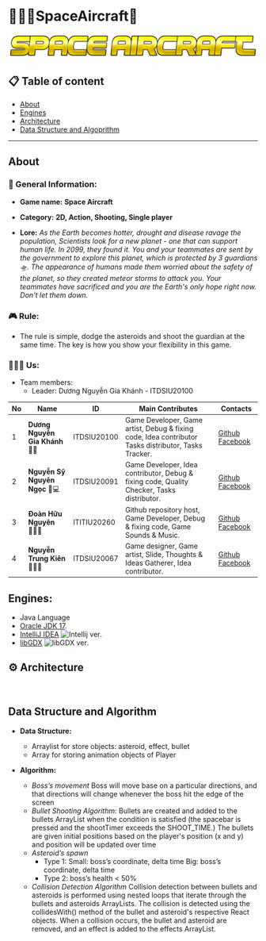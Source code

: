 # 👨🏼‍🚀SpaceAircraft🚀

<p align="center"> 
   <img src ="assets/Logo.png"/>
</p>

## 📋 Table of content
* [About](#About)
* [Engines](#Engines)
* [Architecture](#Architecture)
* [Data Structure and Algoprithm](#data-structure-and-algorithm)

---
## About

### 📌 General Information:
- __Game name:__ **Space Aircraft**

- __Category:__ **2D, Action, Shooting, Single player**

-  __Lore:__
      _As the Earth becomes hotter, drought and disease ravage the population,
       Scientists look for a new planet - one that can support human life.
       In 2099, they found it. You and your teammates are sent by the government
       to explore this planet, which is protected by 3 guardians 🛸. The appearance 
       of humans made them worried about the safety of the planet, so they created 
       meteor storms to attack you. Your teammates have sacrificed and you are the
       Earth's only hope right now. Don't let them down._

### 🎮 Rule:
- The rule is simple, dodge the asteroids and shoot the guardian at the same time.
The key is how you show your flexibility in this game.

### 👨‍👦‍👦 Us:
- Team members:
  - Leader: Dương Nguyễn Gia Khánh - ITDSIU20100
  
| No  | Name                           | ID           | Main Contributes                                                                                     | Contacts                                                                                                                                |
|-----|--------------------------------|--------------|------------------------------------------------------------------------------------------------------|-----------------------------------------------------------------------------------------------------------------------------------------|
| 1   | **Dương Nguyễn Gia Khánh** 👨‍💻 | ITDSIU20100  | Game Developer, Game artist, Debug & fixing code, Idea contributor Tasks distributor, Tasks Tracker. | [Github](https://github.com/GiaKhanhs) [Facebook](https://www.facebook.com/profile.php?id=100010473340237)|
| 2   | **Nguyễn Sỹ Nguyên Ngọc** 🎅💻 | ITDSIU20091  | Game Developer, Idea contributor, Debug & fixing code, Quality Checker, Tasks distributor.           | [Github](https://github.com/nguyengoc16) [Facebook](https://www.facebook.com/nguyengoc61)|
| 3   | **Đoàn Hữu Nguyên** 👨🏻‍💻    | ITITIU20260  | Github repository host, Game Developer, Debug & fixing code, Game Sounds & Music.                    | [Github](https://github.com/nguyensngoc108) [Facebook](https://www.facebook.com/NeyAndUgn)|
| 4   | **Nguyễn Trung Kiên** 🧑🏻‍🎨   | ITDSIU20067  | Game designer, Game artist, Slide, Thoughts & Ideas Gatherer, Idea contributor.                      | [Github](https://github.com/K13Z) [Facebook](https://www.facebook.com/nguyenkienhadong)|


## Engines:
- Java Language
- [Oracle JDK 17](https://www.oracle.com/java/technologies/javase/jdk17-archive-downloads.html).
- [IntelliJ IDEA](https://www.jetbrains.com/idea/download/#section=windows) ![Intellij ver](https://img.shields.io/badge/version-2021.3.3-ff69b4).
- [libGDX](https://libgdx.com/) ![libGDX ver](https://img.shields.io/badge/version-1.10.0.-yellowgreen).


## ⚙ Architecture
<p align="center">
<img src= ""/> 
</p>

## Data Structure and Algorithm
- __Data Structure:__
   - Arraylist for store objects: asteroid, effect, bullet
   - Array for storing animation objects of Player	

- __Algorithm:__
   - _Boss’s movement_
	Boss will move base on a particular directions, and that directions will change whenever the boss hit the edge of the screen
   - _Bullet Shooting Algorithm:_
   Bullets are created and added to the bullets ArrayList when the condition is satisfied (the spacebar is pressed  and the shootTimer exceeds the SHOOT_TIME.)
   The bullets are given initial positions based on the player's position (x and y) and position will be updated over time
   - _Asteroid’s spawn_
      - Type 1: 
      Small: boss’s coordinate, delta time
      Big: boss’s coordinate, delta time
      - Type 2: boss’s health < 50%
	- _Collision Detection Algorithm_
		Collision detection between bullets and asteroids is performed using nested loops that iterate through the bullets and asteroids ArrayLists.
The collision is detected using the collidesWith() method of the bullet and asteroid's respective React objects.
When a collision occurs, the bullet and asteroid are removed, and an effect is added to the effects ArrayList.

